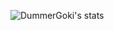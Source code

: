 ![DummerGoki's stats](https://github-readme-stats.vercel.app/api?username=DummerGoki&show_icons=true&theme=synthwave)
